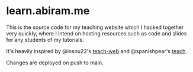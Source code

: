 # learn.abiram.me

This is the source code for my teaching website which I hacked together very quickly, where I intend on hosting resources such as code and slides for any students of my tutorials.

It's heavily inspired by @insou22's [teach-web](https://github.com/insou22/teach-web) and @spanishpear's [teach](https://github.com/SpanishPear/teach).

Changes are deployed on push to main.
